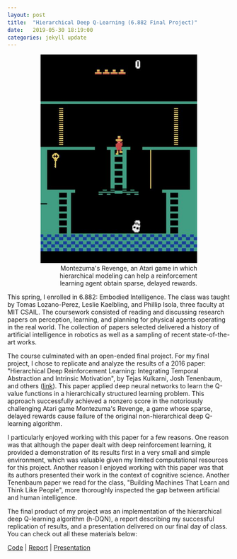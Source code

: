 ```yaml
---
layout: post
title:  "Hierarchical Deep Q-Learning (6.882 Final Project)"
date:   2019-05-30 18:19:00
categories: jekyll update
---
```


<figure class="image" align="right" width="150" style="padding: 0 35px">
  <img src="/img/montezumas-revenge.JPG" alt="Montezuma's Revenge">
  <figcaption>Montezuma's Revenge, an Atari game in which hierarchical modeling can help a reinforcement learning agent obtain sparse, delayed rewards.</figcaption>
</figure>


This spring, I enrolled in 6.882: Embodied Intelligence. The class was taught by Tomas Lozano-Perez, Leslie Kaelbling, and Phillip Isola, three faculty at MIT CSAIL. The coursework consisted of reading and discussing research papers on perception, learning, and planning for physical agents operating in the real world. The collection of papers selected delivered a history of artificial intelligence in robotics as well as a sampling of recent state-of-the-art works.

The course culminated with an open-ended final project. For my final project, I chose to replicate and analyze the results of a 2016 paper: "Hierarchical Deep Reinforcement Learning: Integrating Temporal Abstraction and Intrinsic Motivation", by Tejas Kulkarni, Josh Tenenbaum, and others ([link](https://arxiv.org/abs/1604.06057)). This paper applied deep neural networks to learn the Q-value functions in a hierarchically structured learning problem. This approach successfully achieved a nonzero score in the notoriously challenging Atari game Montezuma's Revenge, a game whose sparse, delayed rewards cause failure of the original non-hierarchical deep Q-learning algorithm.

I particularly enjoyed working with this paper for a few reasons. One reason was that although the paper dealt with deep reinforcement learning, it provided a demonstration of its results first in a very small and simple environment, which was valuable given my limited computational resources for this project. Another reason I enjoyed working with this paper was that its authors presented their work in the context of cognitive science. Another Tenenbaum paper we read for the class, "Building Machines That Learn and Think Like People", more thoroughly inspected the gap between artificial and human intelligence.

The final product of my project was an implementation of the hierarchical deep Q-learning algorithm (h-DQN), a report describing my successful replication of results, and a presentation delivered on our final day of class. You can check out all these materials below:

[Code](https://github.com/gmargo11/hDQN "Code") \| [Report](https://github.com/gmargo11/hDQN/blob/master/paper.pdf "Report") \| [Presentation](https://github.com/gmargo11/hDQN/blob/master/presentation.pdf "Presentation")